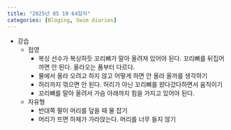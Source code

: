 ```yaml
---
title: "2025년 05 19 64일차"
categories: [Bloging, Swim diaries]
---
```


- 강습
  - 접영
    - 복싱 선수가 복싱하듯 꼬리뼈가 말아 올려져 있어야 된다. 꼬리뼈를 뒤집어 까면 안 된다. 올라오는 폼부터 다르다. 
    - 물에서 올라 오려고 하지 않고 어떻게 하면 안 올라 올까를 생각하기
    - 허리까지 꺾으면 안 된다. 허리가 아닌 꼬리뼈를 왔다갔다하면서 움직이기 
    - 꼬리뼈를 말아 올려서 가슴 아래까지 힘을 가지고 있어야 된다.
  - 자유형
    - 반대쪽 팔이 머리를 덮을 때 물 잡기
    - 머리가 뜨면 하체가 가라앉는다. 머리를 너무 들지 않기